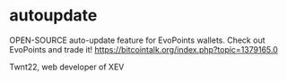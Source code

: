 # autoupdate

OPEN-SOURCE auto-update feature for EvoPoints wallets.
Check out EvoPoints and trade it! https://bitcointalk.org/index.php?topic=1379165.0

Twnt22,
web developer of XEV
